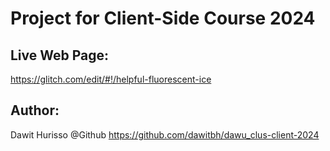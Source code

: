 # Project for Client-Side Course 2024

## Live Web Page:
https://glitch.com/edit/#!/helpful-fluorescent-ice

## Author:
Dawit Hurisso
@Github
https://github.com/dawitbh/dawu_clus-client-2024

